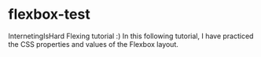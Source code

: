 # flexbox-test
InternetingIsHard Flexing tutorial :) 
In this following tutorial, I have practiced the CSS properties and values of the Flexbox layout. 
